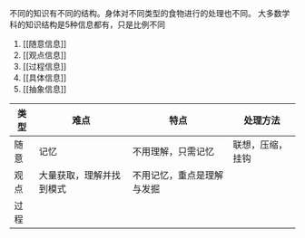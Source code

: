 不同的知识有不同的结构。身体对不同类型的食物进行的处理也不同。
大多数学科的知识结构是5种信息都有，只是比例不同

1. [[随意信息]]
2. [[观点信息]]
3. [[过程信息]]
4. [[具体信息]]
5. [[抽象信息]]

| 类型 | 难点                     | 特点                       | 处理方法 |
| ---- | ------------------------ | -------------------------- | -------- |
| 随意 | 记忆                     | 不用理解，只需记忆         | 联想，压缩，挂钩         |
| 观点 | 大量获取，理解并找到模式 | 不用记忆，重点是理解与发掘 |          |
| 过程 |                          |                            |          |
